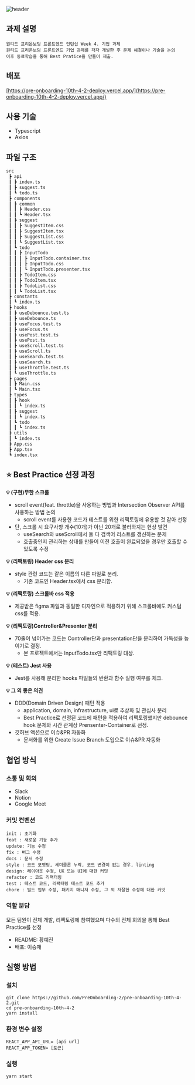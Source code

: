 ![header](https://capsule-render.vercel.app/api?type=Rounded&color=auto&height=150&section=header&text=wanted-pre-onboarding-frontend&fontSize=40)

## 과제 설명

```
원티드 프리온보딩 프론트엔드 인턴십 Week 4. 기업 과제
원티드 프리온보딩 프론트엔드 기업 과제를 각자 개발한 후 문제 해결이나 기술을 논의
이후 동료학습을 통해 Best Pratice을 만들어 제출.
```

## 배포

[https://pre-onboarding-10th-4-2-deploy.vercel.app/](https://pre-onboarding-10th-4-2-deploy.vercel.app/)

## 사용 기술

- Typescript
- Axios

## 파일 구조

```bash
src
 ┣ api
 ┃ ┣ index.ts
 ┃ ┣ suggest.ts
 ┃ ┗ todo.ts
 ┣ components
 ┃ ┣ common
 ┃ ┃ ┣ Header.css
 ┃ ┃ ┗ Header.tsx
 ┃ ┣ suggest
 ┃ ┃ ┣ SuggestItem.css
 ┃ ┃ ┣ SuggestItem.tsx
 ┃ ┃ ┣ SuggestList.css
 ┃ ┃ ┗ SuggestList.tsx
 ┃ ┗ todo
 ┃ ┃ ┣ InputTodo
 ┃ ┃ ┃ ┣ InputTodo.container.tsx
 ┃ ┃ ┃ ┣ InputTodo.css
 ┃ ┃ ┃ ┗ InputTodo.presenter.tsx
 ┃ ┃ ┣ TodoItem.css
 ┃ ┃ ┣ TodoItem.tsx
 ┃ ┃ ┣ TodoList.css
 ┃ ┃ ┗ TodoList.tsx
 ┣ constants
 ┃ ┗ index.ts
 ┣ hooks
 ┃ ┣ useDebounce.test.ts
 ┃ ┣ useDebounce.ts
 ┃ ┣ useFocus.test.ts
 ┃ ┣ useFocus.ts
 ┃ ┣ usePost.test.ts
 ┃ ┣ usePost.ts
 ┃ ┣ useScroll.test.ts
 ┃ ┣ useScroll.ts
 ┃ ┣ useSearch.test.ts
 ┃ ┣ useSearch.ts
 ┃ ┣ useThrottle.test.ts
 ┃ ┗ useThrottle.ts
 ┣ pages
 ┃ ┣ Main.css
 ┃ ┗ Main.tsx
 ┣ types
 ┃ ┣ hook
 ┃ ┃ ┗ index.ts
 ┃ ┣ suggest
 ┃ ┃ ┗ index.ts
 ┃ ┗ todo
 ┃ ┃ ┗ index.ts
 ┣ utils
 ┃ ┗ index.ts
 ┣ App.css
 ┣ App.tsx
 ┗ index.tsx
```

## ⭐️ Best Practice 선정 과정

**💡 (구현)무한 스크롤**

- scroll event(feat. throttle)을 사용하는 방법과 Intersection Observer API를 사용하는 방법 논의
  - scroll event를 사용한 코드가 테스트를 위한 리팩토링에 유용할 것 같아 선정
- 단, 스크롤 시 요구사항 개수(10개)가 아닌 20개로 불러와지는 현상 발견
  - useSearch와 useScroll에서 둘 다 검색어 리스트를 갱신하는 문제
  - 호출중인지 관리하는 상태를 만들어 이전 호출이 완료되었을 경우만 호출할 수 있도록 수정

**💡 (리팩토링) Header css 분리**

- style 관련 코드는 같은 이름의 다른 파일로 분리.
  - 기존 코드인 Header.tsx에서 css 분리함.

**💡 (리팩토링) 스크롤바 css 적용**

- 제공받은 figma 파일과 동일한 디자인으로 적용하기 위해 스크롤바에도 커스텀 css를 적용.

**💡 (리팩토링)Controller&Presenter 분리**

- 70줄이 넘어가는 코드는 Controller단과 presentation단을 분리하여 가독성을 높이기로 결정.
  - 본 프로젝트에서는 InputTodo.tsx만 리팩토링 대상.

**💡 (테스트) Jest 사용**

- Jest를 사용해 분리한 hooks 파일들의 반환과 함수 실행 여부를 체크.

**💡 그 외 좋은 의견**

- DDD(Domain Driven Design) 패턴 적용
  - application, domain, infrastructure, ui로 추상화 및 관심사 분리
  - Best Practice로 선정된 코드에 패턴을 적용하여 리팩토링했지만 debounce hook 문제와 시간 관계상 Prensenter-Container로 선정.
- 깃허브 액션으로 이슈&PR 자동화
  - 문서화를 위한 Create Issue Branch 도입으로 이슈&PR 자동화

## 협업 방식

### 소통 및 회의

- Slack
- Notion
- Google Meet

### 커밋 컨벤션

```
init : 초기화
feat : 새로운 기능 추가
update: 기능 수정
fix : 버그 수정
docs : 문서 수정
style : 코드 포맷팅, 세미콜론 누락, 코드 변경이 없는 경우, linting
design: 레이아웃 수정, UX 또는 UI에 대한 커밋
refactor : 코드 리팩터링
test : 테스트 코드, 리팩터링 테스트 코드 추가
chore : 빌드 업무 수정, 패키지 매니저 수정, 그 외 자잘한 수정에 대한 커밋
```

### 역할 분담

모든 팀원이 전체 개발, 리팩토링에 참여했으며 다수의 전체 회의을 통해 Best Practice를 선정

- README: 황예진
- 배포: 이승재

## 실행 방법

### 설치

```shell
git clone https://github.com/PreOnboarding-2/pre-onboarding-10th-4-2.git
cd pre-onboarding-10th-4-2
yarn install
```

### 환경 변수 설정

```
REACT_APP_API_URL= [api url]
REACT_APP_TOKEN= [토큰]
```

### 실행

```shell
yarn start
```